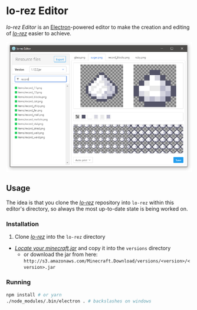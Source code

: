 # lo-rez Editor

*lo-rez Editor* is an [Electron](http://electron.atom.io)-powered editor to make the creation and editing of [*lo-rez*](https://github.com/eiszfuchs/lo-rez) easier to achieve.

![Screenshot of the texture editor](media/texture-editor.png)


## Usage

The idea is that you clone the [*lo-rez*](https://github.com/eiszfuchs/lo-rez) repository into `lo-rez` within this editor's directory, so always the most up-to-date state is being worked on.


### Installation

1. Clone [*lo-rez*](https://github.com/eiszfuchs/lo-rez) into the `lo-rez` directory
- [*Locate your minecraft.jar*](https://minecraft.gamepedia.com/.minecraft#Locating_.minecraft) and copy it into the `versions` directory
  - or download the jar from here: `http://s3.amazonaws.com/Minecraft.Download/versions/<version>/<version>.jar`


### Running

```bash
npm install # or yarn
./node_modules/.bin/electron . # backslashes on windows
```
